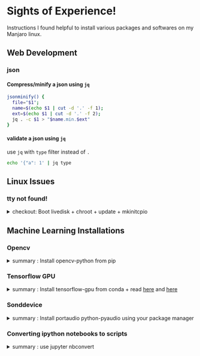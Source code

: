 # Sights of Experience!

Instructions I found helpful to install various packages and softwares on my Manjaro linux.

## Web Development

### json

#### Compress/minify a json using `jq`

```bash
jsonminify() {
  file="$1";
  name=$(echo $1 | cut -d '.' -f 1);
  ext=$(echo $1 | cut -d '.' -f 2);
  jq . -c $1 > "$name.min.$ext"
}

```

#### validate a json using `jq`

use `jq` with `type` filter instead of `.`

```bash
echo '{"a": 1' | jq type
```


## Linux Issues

### tty not found!

<details>

<summary>checkout: Boot livedisk + chroot + update + mkinitcpio</summary>

<br>


I take it that this means you cannot boot into prompt mode at all. Which means you have to chroot into the installed partition and make repairs to it. But the situation does not look promising.

[1] - I rarely use chroot and these are the steps I used.
There are several (okay,2) simpler ways to chroot but I have never used them.
Perhaps if others step in on chroot, use their procedure. It’s simpler.
Here are my steps:

```shell
mount /dev/sda3 /mnt
cd /mnt
mount -t proc proc /mnt/proc
mount -t sysfs sys /mnt/sys
mount -o bind /dev /mnt/dev
mount -t devpts pts /mnt/dev/pts/
chroot /mnt
```

I used `/dev/sda3` as an example, Use the correct Manjaro partition in your case.

Chroot [1] from a live cd and perform these operations at chroot

```shell
sudo pacman-mirrors -g
sudo pacman -Syyu
sudo mkinitcpio -P
```

When finished with chroot, type

```shell
exit
```

And then don’t do anything else, just in case chroot is still in operations. **Reboot**. Good luck.


</details>

## Machine Learning Installations

### Opencv

<details>
<summary>summary : Install opencv-python from pip</summary>

<br>

after installing conda, I tried to install opencv using command:


```shell
  conda install -c conda-forge opencv
```
the problem was it didn't have the GUI libs necessary, so it would error something like:

```shell
The function is not implemented. Rebuild the library with Windows, GTK+ 2.x ... install libgtk2.0-dev and pkg-config, then re-run cmake ...
```

so I searched the web, and tried mapno channel's opencv from conda, and also installing gtk2 and pkg-config packages didn't help.
the solution for me was to install `opencv-python` package from `pip`:

```shell
sudo pip install opencv-python
```


</details>

### Tensorflow GPU

<details>
<summary>summary : Install tensorflow-gpu from conda + read <a href="https://antergos.com/wiki/hardware/bumblebee-for-nvidia-optimus/">here</a> and <a href="https://stackoverflow.com/a/44786736">here</a> </summary>

<br>

Manjaro linux repositories have `Tensorflow-cuda` and `python-tensorflow-cuda` packages, unfortunately none of them worked for me cause my manjaro had `python 3.7` and also installed `Anaconda` package had the same version and as of now Tensorflow is not supporting the 3.7 version. Installing tensorflow gpu from pip would prompt an error like so :

```shell
Could not find a version that satisfies the requirement tensorflow-gpu (from versions: )
No matching distribution found for tensorflow-gpu
```

This is how I finnaly installed it:

First I created a new environment unsing conda with python 3.6:

```shell
conda create -n myenv python=3.6
```

Install GPU drivers:

```shell
sudo mhwd -a pci nonfree 0300
```


I installed `Cuda` and `Cudnn` using:

```shell
sudo pacman -S cuda cudnn
```

then I installed `tensorflow-gpu` package from the manjaro repos (probebly won't help anything but thats what I did). 

finnaly I tried to install `tensorflow-gpu` from conda using:

```shell
conda install tensorflow-gpu
```

and It solved it!

for Adding the virtual environment to supported kernels of jupyter notebook use:

```shell
python -m ipykernel install --user --name [deep-learning] --display-name "Python (deep-learning)"
```
[+ more info](https://stackoverflow.com/a/44786736)

after running a python notebook and testing, tensorflow would import and work fine, but **it wasn't using the GPU**. in order to solve that I followed [this Instruction](https://antergos.com/wiki/hardware/bumblebee-for-nvidia-optimus/#). luckily it should start your GPU:

```shell
sudo optirun -b none nvidia-settings -c :8
```

</details>

### Sonddevice

<details >
<summary>summary : Install portaudio python-pyaudio using your package manager</summary>

<br>

Installing sounddevice from pip didn't work and trough this error:

```bash
 OSError: PortAudio library not found
```

Solution (oddly I didn't see it elsewhere) was to install PortAudio library and its python wrapper:

```bash
pacman -Syu portaudio python-pyaudio 
```

</details>

### Converting ipython notebooks to scripts

<details>
<summary>summary : use jupyter nbconvert</summary>

<br>

```bash
jupyter nbconvert --to python *.ipynb --TemplateExporter.exclude_markdown=True --TemplateExporter.exclude_input_prompt=True
```

</details>

